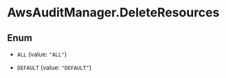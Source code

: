 # AwsAuditManager.DeleteResources

## Enum


* `ALL` (value: `"ALL"`)

* `DEFAULT` (value: `"DEFAULT"`)


